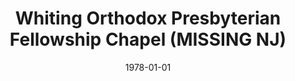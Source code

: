 ---
date: &id001 1978-01-01
end_date: 1981-01-01
location:
  address: Whiting
  city: MISSING
  state: NJ
minister: null
ministers: []
name: Whiting Orthodox Presbyterian Fellowship Chapel
names: null
origination_date: *id001
raw_data: "NEW JERSEY Whiting\nWhiting Orthodox Presbyterian Fellowship Chapel (1978\u2013\
  1981)"
received_from: null
states:
- NJ
status:
  active: false
  end_date: null
  reason: null
  received_from: null
  withdrawal_to: null
title: Whiting Orthodox Presbyterian Fellowship Chapel (MISSING NJ)
year_established:
- 1978

---